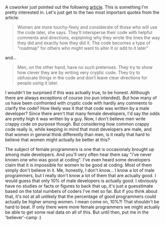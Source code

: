 A coworker just pointed out the following [article](http://blogs.wsj.com/biztech/2008/06/06/men-write-code-from-mars-women-write-more-helpful-code-from-venus/). This is something I'm pretty interested in. Let's just get to the two most important quotes from the article:

> Women are more touchy-feely and considerate of those who will use the code later, she says. They’ll intersperse their code with helpful comments and directions, explaining why they wrote the lines the way they did and exactly how they did it.  The code becomes a type of “roadmap” for others who might want to alter it or add to it later"

and...

> Men, on the other hand, have no such pretenses. They try to show how clever they are by writing very cryptic code. They try to obfuscate things in the code and don’t leave clear directions for people using it later.

I wouldn't be surprised if this was actually true, to be honest. Allthough there are always exceptions of course (no pun intended). But how many of us have been confronted with cryptic code with hardly any comments to clarify the code? How likely was it that that code was written by a male developer? Since there aren't that many female developers, I'd say the odds are pretty high it was written by a guy.  Now, I don't believe men write crappy code on purpose though.  But considering how common crappy code really is, while keeping in mind that most developers are male, and that women in general think differently than men, is it really that hard to believe that women might actually be better at this?

The subject of female programmers is one that is occasionaly brought up among male developers. And you'll very often hear them say "i've never known one who was good at coding". I've even heard some developers claim that it is impossible for women to be good at coding. Most of them simply don't believe in it.  Me, honestly, I don't know... I know a lot of male programmers, but I really don't know a lot of them that are actually good.  I would guess that only 10% of male developers is actually good. I obviously have no studies or facts or figures to back that up, it's just a guesstimate based on the total numbers of coders I've met so far.  But if you think about that, it's not at all unlikely that the percentage of good programmers could actually be higher among women. I mean come on, 10%?! That shouldn't be hard to beat. If only there were more female programmers we might actually be able to get some real data on all of this.  But until then, put me in the 'believer'-camp :)
